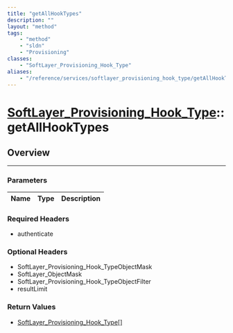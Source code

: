 ```yaml
---
title: "getAllHookTypes"
description: ""
layout: "method"
tags:
    - "method"
    - "sldn"
    - "Provisioning"
classes:
    - "SoftLayer_Provisioning_Hook_Type"
aliases:
    - "/reference/services/softlayer_provisioning_hook_type/getAllHookTypes"
---
```

# [SoftLayer_Provisioning_Hook_Type](/reference/services/SoftLayer_Provisioning_Hook_Type)::getAllHookTypes





## Overview 


-----

### Parameters 
|Name | Type | Description |
| --- | --- | --- |


### Required Headers
* authenticate


### Optional Headers
* SoftLayer_Provisioning_Hook_TypeObjectMask
* SoftLayer_ObjectMask
* SoftLayer_Provisioning_Hook_TypeObjectFilter
* resultLimit

### Return Values
* <a href='/reference/datatypes/SoftLayer_Provisioning_Hook_Type'>SoftLayer_Provisioning_Hook_Type[] </a>




